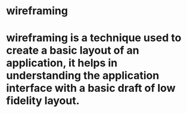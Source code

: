 # wireframing
# wireframing is a technique used to create a basic layout of an application, it helps in understanding the application interface with a basic draft of low fidelity layout.
